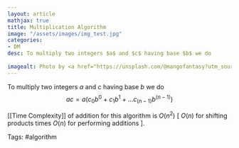 ```yaml
---
layout: article
mathjax: true
title: Multiplication Algorithm
image: "/assets/images/img_test.jpg"
categories:
- DM
desc: To multiply two integers $a$ and $c$ having base $b$ we do
 
imagealt: Photo by <a href="https://unsplash.com/@mangofantasy?utm_source=unsplash&utm_medium=referral&utm_content=creditCopyText">Tim Johnson</a> on <a href="https://unsplash.com/s/photos/logic?utm_source=unsplash&utm_medium=referral&utm_content=creditCopyText">Unsplash</a>
---
```

To multiply two integers $a$ and $c$ having base $b$ we do
$$ac = a(c_0 b^0 + c_1 b^1 + \dots c_{(n-1)} b^{(n-1)})$$

[[Time Complexity]] of addition for this algorithm is $O(n^2)$ \[ $O(n)$ for shifting products times $O(n)$ for performing additions \].

Tags: #algorithm 